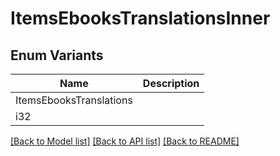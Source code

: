 # ItemsEbooksTranslationsInner

## Enum Variants

| Name | Description |
|---- | -----|
| ItemsEbooksTranslations |  |
| i32 |  |

[[Back to Model list]](../README.md#documentation-for-models) [[Back to API list]](../README.md#documentation-for-api-endpoints) [[Back to README]](../README.md)


